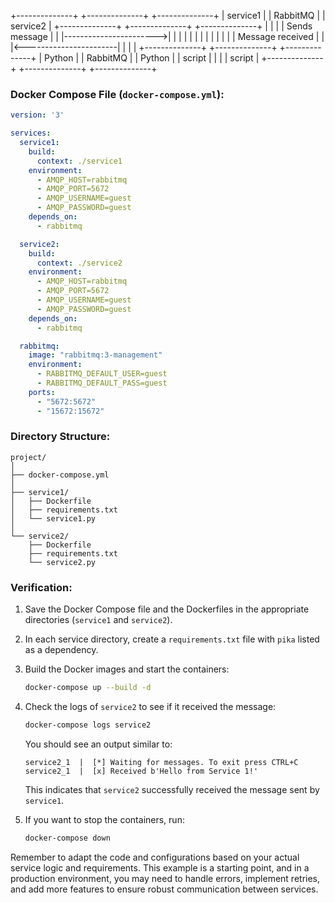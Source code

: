    +--------------+         +--------------+         +--------------+
   |  service1    |         |   RabbitMQ   |         |  service2    |
   +--------------+         +--------------+         +--------------+
           |                        |                        |
           |    Sends message       |                        |
           |----------------------->|                        |
           |                        |                        |
           |                        |                        |
           |                        |                        |
           |                        |    Message received   |
           |                        |<-----------------------|
           |                        |                        |
   +--------------+         +--------------+         +--------------+
   |   Python     |         |   RabbitMQ   |         |   Python     |
   |   script     |         |              |         |   script     |
   +--------------+         +--------------+         +--------------+

### Docker Compose File (`docker-compose.yml`):

```yaml
version: '3'

services:
  service1:
    build:
      context: ./service1
    environment:
      - AMQP_HOST=rabbitmq
      - AMQP_PORT=5672
      - AMQP_USERNAME=guest
      - AMQP_PASSWORD=guest
    depends_on:
      - rabbitmq

  service2:
    build:
      context: ./service2
    environment:
      - AMQP_HOST=rabbitmq
      - AMQP_PORT=5672
      - AMQP_USERNAME=guest
      - AMQP_PASSWORD=guest
    depends_on:
      - rabbitmq

  rabbitmq:
    image: "rabbitmq:3-management"
    environment:
      - RABBITMQ_DEFAULT_USER=guest
      - RABBITMQ_DEFAULT_PASS=guest
    ports:
      - "5672:5672"
      - "15672:15672"
```

### Directory Structure:

```
project/
│
├── docker-compose.yml
│
├── service1/
│   ├── Dockerfile
│   ├── requirements.txt
│   └── service1.py
│
└── service2/
    ├── Dockerfile
    ├── requirements.txt
    └── service2.py
```

### Verification:

1. Save the Docker Compose file and the Dockerfiles in the appropriate directories (`service1` and `service2`).
2. In each service directory, create a `requirements.txt` file with `pika` listed as a dependency.
3. Build the Docker images and start the containers:

   ```bash
   docker-compose up --build -d
   ```

4. Check the logs of `service2` to see if it received the message:

   ```bash
   docker-compose logs service2
   ```

   You should see an output similar to:

   ```
   service2_1  |  [*] Waiting for messages. To exit press CTRL+C
   service2_1  |  [x] Received b'Hello from Service 1!'
   ```

   This indicates that `service2` successfully received the message sent by `service1`.

5. If you want to stop the containers, run:

   ```bash
   docker-compose down
   ```

Remember to adapt the code and configurations based on your actual service logic and requirements. This example is a starting point, and in a production environment, you may need to handle errors, implement retries, and add more features to ensure robust communication between services.
